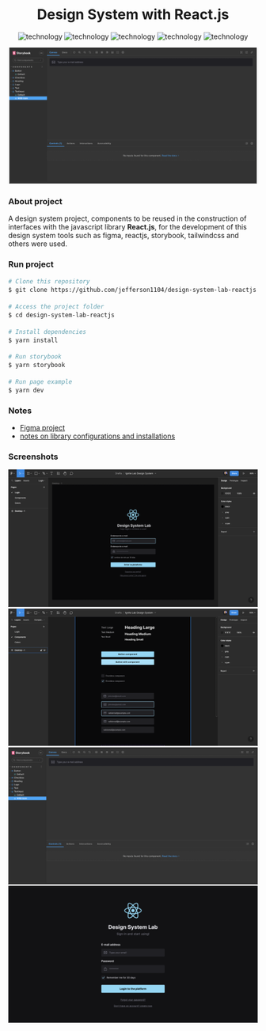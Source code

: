 <div align="center" style="margin-bottom: 20px;">
  <h1>Design System with React.js</h1>
  <p align="center">
      <img alt="technology" src="https://img.shields.io/badge/Vite-B73BFE?style=for-the-badge&logo=vite&logoColor=FFD62E">
      <img alt="technology" src="https://img.shields.io/badge/React-20232A?style=for-the-badge&logo=react&logoColor=61DAFB">
      <img alt="technology" src="https://img.shields.io/badge/TypeScript-007ACC?style=for-the-badge&logo=typescript&logoColor=white">
      <img alt="technology" src="https://img.shields.io/badge/storybook-FF4785?style=for-the-badge&logo=storybook&logoColor=white">
      <img alt="technology" src="https://img.shields.io/badge/Tailwind_CSS-38B2AC?style=for-the-badge&logo=tailwind-css&logoColor=white">
  </p>
  <img alt="soaresdev" src="./public/images/screenshots/screenshot-03.png" width="500" heigth="auto"/>
</div>

### About project
A design system project, components to be reused in the construction of interfaces with the javascript library **React.js**, for the development of this design system tools such as figma, reactjs, storybook, tailwindcss and others were used.

### Run project
```bash
# Clone this repository
$ git clone https://github.com/jefferson1104/design-system-lab-reactjs.git

# Access the project folder
$ cd design-system-lab-reactjs

# Install dependencies
$ yarn install

# Run storybook
$ yarn storybook

# Run page example
$ yarn dev
```



### Notes
- [Figma project](https://www.figma.com/file/vIrOIaV598GdhrAOoFnbZE/Ignite-Lab-Design-System)
- [notes on library configurations and installations](NOTES.md)

### Screenshots
<p align="center">
  <img src="./public/images/screenshots/screenshot-01.png">
  <img src="./public/images/screenshots/screenshot-02.png">
  <img src="./public/images/screenshots/screenshot-03.png">
  <img src="./public/images/screenshots/screenshot-04.png">
</p>
